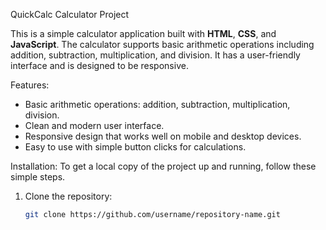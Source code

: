  QuickCalc
  Calculator Project

This is a simple calculator application built with **HTML**, **CSS**, and **JavaScript**. The calculator supports basic arithmetic operations including addition, subtraction, multiplication, and division. It has a user-friendly interface and is designed to be responsive.

 Features:
- Basic arithmetic operations: addition, subtraction, multiplication, division.
- Clean and modern user interface.
- Responsive design that works well on mobile and desktop devices.
- Easy to use with simple button clicks for calculations.

Installation:
To get a local copy of the project up and running, follow these simple steps.

1. Clone the repository:
   ```bash
   git clone https://github.com/username/repository-name.git
